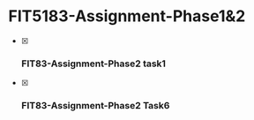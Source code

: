 # FIT5183-Assignment-Phase1&2

- [x] ### FIT83-Assignment-Phase2  task1

- [x] ### FIT83-Assignment-Phase2  Task6 

